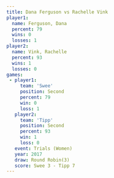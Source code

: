 ```yaml
---
title: Dana Ferguson vs Rachelle Vink
player1:              
  name: Ferguson, Dana
  percent: 79         
  wins: 0             
  losses: 1           
player2:              
  name: Vink, Rachelle
  percent: 93         
  wins: 1             
  losses: 0           
games:
 - player1:          
     team: 'Swee'    
     position: Second
     percent: 79     
     win: 0          
     loss: 1         
   player2:          
     team: 'Tipp'    
     position: Second
     percent: 93     
     win: 1          
     loss: 0         
   event: Trials (Women) 
   year: 2017            
   draw: Round Robin(3)  
   score: Swee 3 - Tipp 7
---
```

